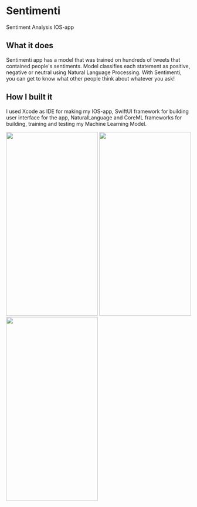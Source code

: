 # Sentimenti
Sentiment Analysis IOS-app
## What it does
Sentimenti app has a model that was trained on hundreds of tweets that contained people's sentiments. Model classifies each statement as positive, negative or neutral using Natural Language Processing. With Sentimenti, you can get to know what other people think about whatever you ask! 
## How I built it
I used Xcode as IDE for making my IOS-app, SwiftUI framework for building user interface for the app, NaturalLanguage and CoreML frameworks for building, training and testing my Machine Learning Model.

 <img src="https://user-images.githubusercontent.com/89965101/166134077-3e9d5352-d058-4d48-bca3-17fc51949783.png" width="250" height="500"> <img src="https://user-images.githubusercontent.com/89965101/166134078-8ede5af0-806c-4f42-b716-7879658bc19f.png" width="250" height="500"> <img src="https://user-images.githubusercontent.com/89965101/166134079-043de4ce-1e85-4d71-b9b7-0844830caed8.png" width="250" height="500">
